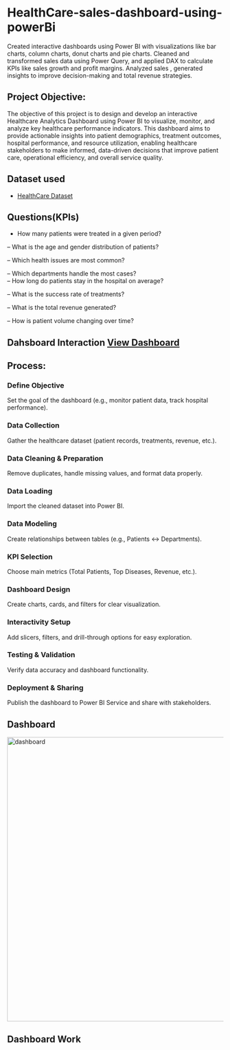 # HealthCare-sales-dashboard-using-powerBi
Created interactive dashboards using Power BI with visualizations like bar charts, column charts, donut charts and pie charts. Cleaned and transformed sales data using Power Query, and applied DAX to calculate KPIs like sales growth and profit margins. Analyzed sales , generated insights to improve decision-making and total revenue strategies.

## Project Objective:

The objective of this project is to design and develop an interactive Healthcare Analytics Dashboard using Power BI to visualize, monitor, and analyze key healthcare performance indicators. This dashboard aims to provide actionable insights into patient demographics, treatment outcomes, hospital performance, and resource utilization, enabling healthcare stakeholders to make informed, data-driven decisions that improve patient care, operational efficiency, and overall service quality.

## Dataset used
- <a href="https://github.com/Dhruviprajapati05/HealthCare-sales-dashboard-using-powerBi/blob/main/Healthcare.xlsx">HealthCare Dataset</a>

## Questions(KPIs)

 - How many patients were treated in a given period?

 – What is the age and gender distribution of patients?

 – Which health issues are most common?

 – Which departments handle the most cases?
\
– How long do patients stay in the hospital on average?

 – What is the success rate of treatments?

– What is the total revenue generated?

 – How is patient volume changing over time?

 ## Dahsboard Interaction <a href="https://github.com/Dhruviprajapati05/HealthCare-sales-dashboard-using-powerBi/blob/main/dashboard.png">View Dashboard </a>

 ## Process:

### Define Objective

Set the goal of the dashboard (e.g., monitor patient data, track hospital performance).

### Data Collection

Gather the healthcare dataset (patient records, treatments, revenue, etc.).

### Data Cleaning & Preparation

Remove duplicates, handle missing values, and format data properly.

### Data Loading

Import the cleaned dataset into Power BI.

### Data Modeling

Create relationships between tables (e.g., Patients ↔ Departments).

### KPI Selection

Choose main metrics (Total Patients, Top Diseases, Revenue, etc.).

### Dashboard Design

Create charts, cards, and filters for clear visualization.

### Interactivity Setup

Add slicers, filters, and drill-through options for easy exploration.

### Testing & Validation

Verify data accuracy and dashboard functionality.

### Deployment & Sharing

Publish the dashboard to Power BI Service and share with stakeholders.

## Dashboard 
<img width="1172" height="662" alt="dashboard" src="https://github.com/user-attachments/assets/634b5b6d-e75e-457a-8ffc-ec5861eef6d2" />

## Dashboard Work 





